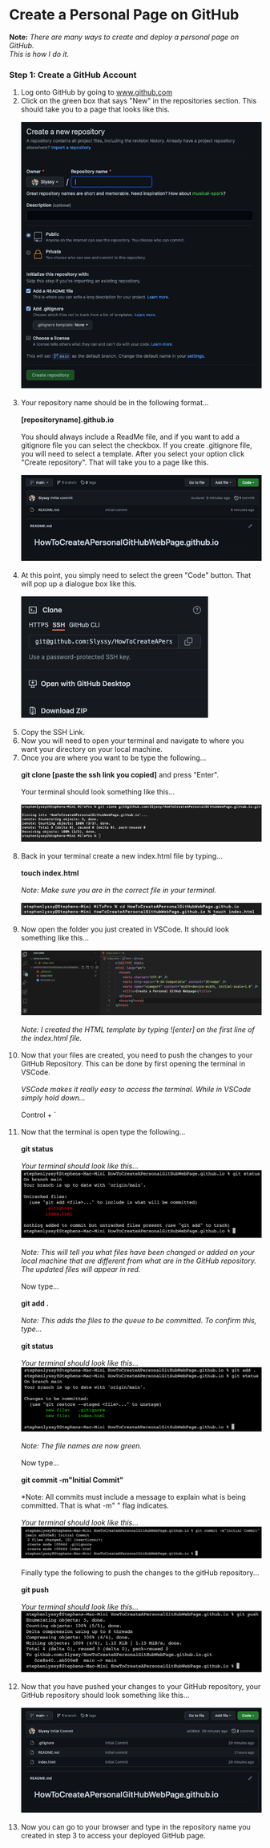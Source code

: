 # Create a Personal Page on GitHub

**Note:** _There are many ways to create and deploy a personal page on
GitHub.<br>
This is how I do it._

### Step 1: Create a GitHub Account

1. Log onto GitHub by going to www.github.com
2. Click on the green box that says "New" in the repositories section. This
   should take you to a page that looks like this.<br><br>
   ![Create New Repository](./images/CreateNewRepository.png)<br><br>
3. Your repository name should be in the following
   format...<br><br>**[repositoryname].github.io**<br><br>
   You should always include a ReadMe file, and if you want to add a
   gitignore file you can select the checkbox. If you
   create .gitignore file, you will need to select a template.
   After you select your option click "Create repository". That will take
   you to a page like this.<br><br>
   ![Repository Screen](./images/RepositoryScreen.png)<br><br>
4. At this point, you simply need to select the green "Code" button.
   That will pop up a dialogue box like this.<br><br>
   ![SSH Screen](./images/SSHScreen.png)<br><br>
5. Copy the SSH Link.
6. Now you will need to open your terminal and navigate to where you want
   your directory on your local machine.
7. Once you are where you want to be type the following...<br><br>
   **git clone [paste the ssh link you copied]** and press "Enter".<br><br>
   Your terminal should look something like this...<br><br>
   ![Terminal Git Clone](images/TerminalGitClone.png)<br><br>
8. Back in your terminal create a new index.html file by typing...<br><br>
   **touch index.html**<br><br>
   _Note: Make sure you are in the correct file in your terminal._<br><br>
   ![Touch Index.html](./images/TouchIndexHTML.png)<br><br>
9. Now open the folder you just created in VSCode. It should look something like
   this...<br><br>
   ![Open VSCode](./images/OpenVSCode.png)<br><br>
   _Note: I created the HTML template by typing ![enter] on the first line of
   the index.html file._<br><br>
10. Now that your files are created, you need to push the changes to your GitHub
    Repository. This can be done by first opening the terminal in VSCode.<br><br> _VSCode
    makes it really easy to access the terminal. While in VSCode simply hold
    down..._<br><br> Control + `<br><br>
11. Now that the terminal is open type the following...<br><br>
    **git status**<br><br>
    _Your terminal should look like this..._
    ![Git Status](./images/GitStatus.png)<br><br>
    _Note: This will tell you what files have been changed or added on your local
    machine that are different from what are in the GitHub repository. The
    updated files will appear in red._<br><br>
    Now type...<br><br>
    **git add .**<br><br>
    _Note: This adds the files to the queue to be committed. To confirm this, type..._ <br><br>
    **git status**<br><br>
    _Your terminal should look like this..._
    ![Git Add](./images/GitAdd.png)<br><br>
    _Note: The file names are now green._<br><br>
    Now type...<br><br>
    **git commit -m"Initial Commit"**<br><br>
    \*Note: All commits must include a message to explain what is being
    committed. That is what -m" " flag indicates.<br><br>
    _Your terminal should look like this..._
    ![Git Commit](./images/GitCommit.png)<br><br>
    Finally type the following to push the changes to the gitHub repository...<br><br>
    **git push**<br><br>
    _Your terminal should look like this..._
    ![Git Push](./images/GitPush.png)<br><br>
12. Now that you have pushed your changes to your GitHub repository, your GitHub
    repository should look something like this...<br><br>
    ![GitHub Repository](images/gitHubRepository.png)<br><br>
13. Now you can go
    to your browser and type in the repository name you created in step 3 to
    access your deployed GitHub page.
